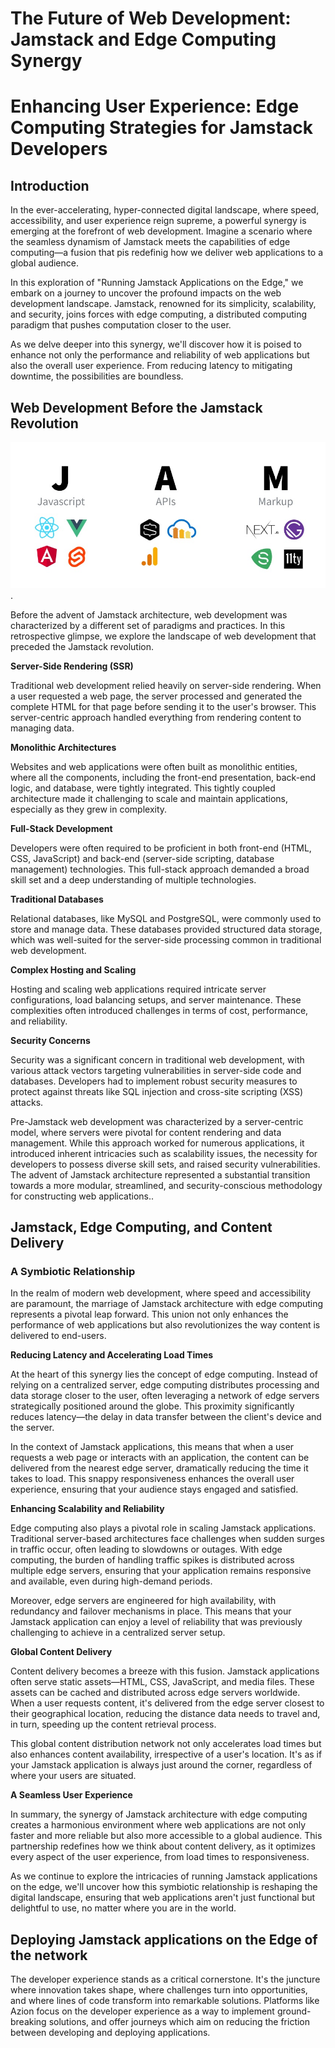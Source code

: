 # The Future of Web Development: Jamstack and Edge Computing Synergy


# Enhancing User Experience: Edge Computing Strategies for Jamstack Developers

## Introduction

In the ever-accelerating, hyper-connected digital landscape, where speed, accessibility, and user experience reign supreme, a powerful synergy is emerging at the forefront of web development. Imagine a scenario where the seamless dynamism of Jamstack meets the capabilities of edge computing—a fusion that pis redefinig how we deliver web applications to a global audience.

In this exploration of "Running Jamstack Applications on the Edge," we embark on a journey to uncover the profound impacts on the web development landscape. Jamstack, renowned for its simplicity, scalability, and security, joins forces with edge computing, a distributed computing paradigm that pushes computation closer to the user.

As we delve deeper into this synergy, we'll discover how it is poised to enhance not only the performance and reliability of web applications but also the overall user experience. From reducing latency to mitigating downtime, the possibilities are boundless.

## Web Development Before the Jamstack Revolution

![alt text for screen readers](./jam.jpg "Text to show on mouseover").

Before the advent of Jamstack architecture, web development was characterized by a different set of paradigms and practices. In this retrospective glimpse, we explore the landscape of web development that preceded the Jamstack revolution.

**Server-Side Rendering (SSR)**

Traditional web development relied heavily on server-side rendering. When a user requested a web page, the server processed and generated the complete HTML for that page before sending it to the user's browser. This server-centric approach handled everything from rendering content to managing data.

**Monolithic Architectures**

Websites and web applications were often built as monolithic entities, where all the components, including the front-end presentation, back-end logic, and database, were tightly integrated. This tightly coupled architecture made it challenging to scale and maintain applications, especially as they grew in complexity.

**Full-Stack Development**

Developers were often required to be proficient in both front-end (HTML, CSS, JavaScript) and back-end (server-side scripting, database management) technologies. This full-stack approach demanded a broad skill set and a deep understanding of multiple technologies.

**Traditional Databases**

Relational databases, like MySQL and PostgreSQL, were commonly used to store and manage data. These databases provided structured data storage, which was well-suited for the server-side processing common in traditional web development.

**Complex Hosting and Scaling**

Hosting and scaling web applications required intricate server configurations, load balancing setups, and server maintenance. These complexities often introduced challenges in terms of cost, performance, and reliability.

**Security Concerns**

Security was a significant concern in traditional web development, with various attack vectors targeting vulnerabilities in server-side code and databases. Developers had to implement robust security measures to protect against threats like SQL injection and cross-site scripting (XSS) attacks.

Pre-Jamstack web development was characterized by a server-centric model, where servers were pivotal for content rendering and data management. While this approach worked for numerous applications, it introduced inherent intricacies such as scalability issues, the necessity for developers to possess diverse skill sets, and raised security vulnerabilities. The advent of Jamstack architecture represented a substantial transition towards a more modular, streamlined, and security-conscious methodology for constructing web applications..

## Jamstack, Edge Computing, and Content Delivery

### A Symbiotic Relationship

In the realm of modern web development, where speed and accessibility are paramount, the marriage of Jamstack architecture with edge computing represents a pivotal leap forward. This union not only enhances the performance of web applications but also revolutionizes the way content is delivered to end-users.

**Reducing Latency and Accelerating Load Times**

At the heart of this synergy lies the concept of edge computing. Instead of relying on a centralized server, edge computing distributes processing and data storage closer to the user, often leveraging a network of edge servers strategically positioned around the globe. This proximity significantly reduces latency—the delay in data transfer between the client's device and the server.

In the context of Jamstack applications, this means that when a user requests a web page or interacts with an application, the content can be delivered from the nearest edge server, dramatically reducing the time it takes to load. This snappy responsiveness enhances the overall user experience, ensuring that your audience stays engaged and satisfied.

**Enhancing Scalability and Reliability**

Edge computing also plays a pivotal role in scaling Jamstack applications. Traditional server-based architectures face challenges when sudden surges in traffic occur, often leading to slowdowns or outages. With edge computing, the burden of handling traffic spikes is distributed across multiple edge servers, ensuring that your application remains responsive and available, even during high-demand periods.

Moreover, edge servers are engineered for high availability, with redundancy and failover mechanisms in place. This means that your Jamstack application can enjoy a level of reliability that was previously challenging to achieve in a centralized server setup.

**Global Content Delivery**

Content delivery becomes a breeze with this fusion. Jamstack applications often serve static assets—HTML, CSS, JavaScript, and media files. These assets can be cached and distributed across edge servers worldwide. When a user requests content, it's delivered from the edge server closest to their geographical location, reducing the distance data needs to travel and, in turn, speeding up the content retrieval process.

This global content distribution network not only accelerates load times but also enhances content availability, irrespective of a user's location. It's as if your Jamstack application is always just around the corner, regardless of where your users are situated.

**A Seamless User Experience**

In summary, the synergy of Jamstack architecture with edge computing creates a harmonious environment where web applications are not only faster and more reliable but also more accessible to a global audience. This partnership redefines how we think about content delivery, as it optimizes every aspect of the user experience, from load times to responsiveness.

As we continue to explore the intricacies of running Jamstack applications on the edge, we'll uncover how this symbiotic relationship is reshaping the digital landscape, ensuring that web applications aren't just functional but delightful to use, no matter where you are in the world.

## Deploying Jamstack applications on the Edge of the network

The developer experience stands as a critical cornerstone. It's the juncture where innovation takes shape, where challenges turn into opportunities, and where lines of code transform into remarkable solutions. Platforms like Azion focus on the developer experience as a way to implement ground-breaking solutions, and offer journeys which aim on reducing the friction between developing and deploying applications.

